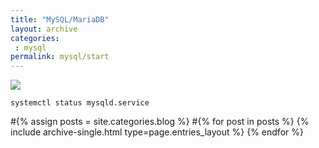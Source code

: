 ```yaml
---
title: "MySQL/MariaDB"
layout: archive
categories:
 : mysql
permalink: mysql/start
---
```

![](mysql/2024-09-13-mysql-first/2024-09-13-20-00-39.png)

```
systemctl status mysqld.service
```

#{% assign posts = site.categories.blog %}
#{% for post in posts %} {% include archive-single.html type=page.entries_layout %} {% endfor %}